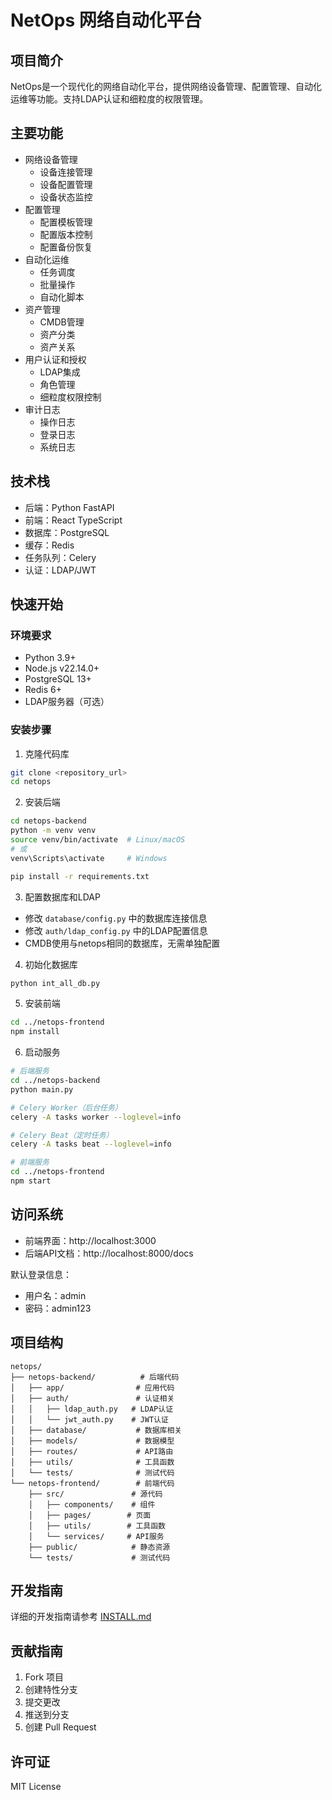 # NetOps 网络自动化平台

## 项目简介
NetOps是一个现代化的网络自动化平台，提供网络设备管理、配置管理、自动化运维等功能。支持LDAP认证和细粒度的权限管理。

## 主要功能
- 网络设备管理
  - 设备连接管理
  - 设备配置管理
  - 设备状态监控
- 配置管理
  - 配置模板管理
  - 配置版本控制
  - 配置备份恢复
- 自动化运维
  - 任务调度
  - 批量操作
  - 自动化脚本
- 资产管理
  - CMDB管理
  - 资产分类
  - 资产关系
- 用户认证和授权
  - LDAP集成
  - 角色管理
  - 细粒度权限控制
- 审计日志
  - 操作日志
  - 登录日志
  - 系统日志

## 技术栈
- 后端：Python FastAPI
- 前端：React TypeScript
- 数据库：PostgreSQL
- 缓存：Redis
- 任务队列：Celery
- 认证：LDAP/JWT

## 快速开始

### 环境要求
- Python 3.9+
- Node.js v22.14.0+
- PostgreSQL 13+
- Redis 6+
- LDAP服务器（可选）

### 安装步骤

1. 克隆代码库
```bash
git clone <repository_url>
cd netops
```

2. 安装后端
```bash
cd netops-backend
python -m venv venv
source venv/bin/activate  # Linux/macOS
# 或
venv\Scripts\activate     # Windows

pip install -r requirements.txt
```

3. 配置数据库和LDAP
- 修改 `database/config.py` 中的数据库连接信息
- 修改 `auth/ldap_config.py` 中的LDAP配置信息
- CMDB使用与netops相同的数据库，无需单独配置

4. 初始化数据库
```bash
python int_all_db.py
```

5. 安装前端
```bash
cd ../netops-frontend
npm install
```

6. 启动服务
```bash
# 后端服务
cd ../netops-backend
python main.py

# Celery Worker（后台任务）
celery -A tasks worker --loglevel=info

# Celery Beat（定时任务）
celery -A tasks beat --loglevel=info

# 前端服务
cd ../netops-frontend
npm start
```

## 访问系统
- 前端界面：http://localhost:3000
- 后端API文档：http://localhost:8000/docs

默认登录信息：
- 用户名：admin
- 密码：admin123

## 项目结构
```
netops/
├── netops-backend/          # 后端代码
│   ├── app/                # 应用代码
│   ├── auth/               # 认证相关
│   │   ├── ldap_auth.py   # LDAP认证
│   │   └── jwt_auth.py    # JWT认证
│   ├── database/           # 数据库相关
│   ├── models/             # 数据模型
│   ├── routes/             # API路由
│   ├── utils/              # 工具函数
│   └── tests/              # 测试代码
└── netops-frontend/        # 前端代码
    ├── src/               # 源代码
    │   ├── components/    # 组件
    │   ├── pages/        # 页面
    │   ├── utils/        # 工具函数
    │   └── services/     # API服务
    ├── public/            # 静态资源
    └── tests/             # 测试代码
```

## 开发指南
详细的开发指南请参考 [INSTALL.md](INSTALL.md)

## 贡献指南
1. Fork 项目
2. 创建特性分支
3. 提交更改
4. 推送到分支
5. 创建 Pull Request

## 许可证
MIT License 